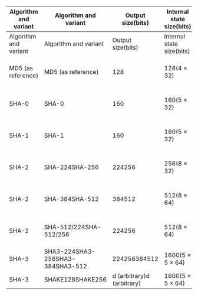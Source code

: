 |Algorithm and variant|Algorithm and variant|Output size(bits)|Internal state size(bits)|Block size(bits)|Rounds|Operations|Security (in bits) against collision attacks|Capacityagainst length extension attacks|Performance on Skylake (median cpb)[1]|Performance on Skylake (median cpb)[1]|First published|
|---|---|---|---|---|---|---|---|---|---|---|---|
|Algorithm and variant|Algorithm and variant|Output size(bits)|Internal state size(bits)|Block size(bits)|Rounds|Operations|Security (in bits) against collision attacks|Capacityagainst length extension attacks|long messages|8 bytes|First published|
|MD5 (as reference)|MD5 (as reference)|128|128(4 × 32)|512|64|And, Xor, Rot, Add (mod 232), Or|≤18(collisionsfound)[2]|0|4.99|55.00|1992|
|SHA-0|SHA-0|160|160(5 × 32)|512|80|And, Xor, Rot, Add (mod 232), Or|<34(collisionsfound)|0|≈ SHA-1|≈ SHA-1|1993|
|SHA-1|SHA-1|160|160(5 × 32)|512|80|And, Xor, Rot, Add (mod 232), Or|<63(collisionsfound)[3]|0|3.47|52.00|1995|
|SHA-2|SHA-224SHA-256|224256|256(8 × 32)|512|64|And, Xor, Rot, Add (mod 232), Or, Shr|112  128|320|7.627.63|84.5085.25|20042001|
|SHA-2|SHA-384SHA-512|384512|512(8 × 64)|1024|80|And, Xor, Rot, Add (mod 264), Or, Shr|192256|128(≤ 384)0|5.125.06|135.75135.50|2001|
|SHA-2|SHA-512/224SHA-512/256|224256|512(8 × 64)|1024|80|And, Xor, Rot, Add (mod 264), Or, Shr|112128|288256|≈ SHA-384|≈ SHA-384|2012|
|SHA-3|SHA3-224SHA3-256SHA3-384SHA3-512|224256384512|1600(5 × 5 × 64)|11521088832576|24[4]|And, Xor, Rot, Not|112128192256|4485127681024|8.128.5911.0615.88|154.25155.50164.00164.00|2015|
|SHA-3|SHAKE128SHAKE256|d (arbitrary)d (arbitrary)|1600(5 × 5 × 64)|13441088|24[4]|And, Xor, Rot, Not|min(d/2, 128)min(d/2, 256)|256512|7.088.59|155.25155.50|2015|
